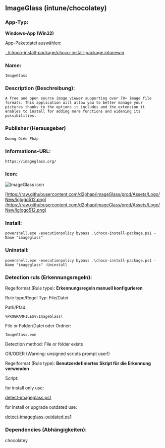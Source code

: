 ## ImageGlass (intune/chocolatey)

### App-Typ:

__Windows-App (Win32)__

App-Paketdatei auswählen:

[../choco-install-package/choco-install-package.intunewin](../choco-install-package/choco-install-package.intunewin?raw=true)


### Name:

```
ImageGlass
```

### Description (Beschreibung):

```
A free and open source image viewer supporting over 70+ image file formats. This application will allow you to better manage your pictures thanks to the options it includes and the extension it enables to install for adding more functions and widening its possibilities.
```

### Publisher (Herausgeber)

```
Dương Diệu Pháp
```


### Informations-URL:

```
https://imageglass.org/
```

### Icon:

![ImageGlass icon](https://raw.githubusercontent.com/d2phap/ImageGlass/prod/Assets/Logo/New/iglogo_128.png)

[https://raw.githubusercontent.com/d2phap/ImageGlass/prod/Assets/Logo/New/iglogo512.png](https://raw.githubusercontent.com/d2phap/ImageGlass/prod/Assets/Logo/New/iglogo512.png)


### Install:
```
powershell.exe -executionpolicy bypass .\choco-install-package.ps1 -Name "imageglass"
```


### Uninstall:
```
powershell.exe -executionpolicy bypass .\choco-install-package.ps1 -Name "imageglass" -Uninstall
```


### Detection ruls (Erkennungsregeln):

Regelformat (Rule type): __Erkennungsregeln manuell konfigurieren__

Rule type/Regel Typ: File/Datei

Path/Pfad:

```
%PROGRAMFILES%\ImageGlass\
```


File or Folder/Datei oder Ordner:

```
ImageGlass.exe
```

Detection method: File or folder exists


OR/ODER (Warning: unsigned scripts prompt user!)

Regelformat (Rule type): __Benutzerdefiniertes Skript für die Erkennung verwenden__

Script:

for install only use:

[detect-imageglass.ps1](./detect-imageglass.ps1)

for install or upgrade outdated use:

[detect-imageglass-outdated.ps1](./detect-imageglass-outdated.ps1)

### Dependencies (Abhängigkeiten):

chocolatey
